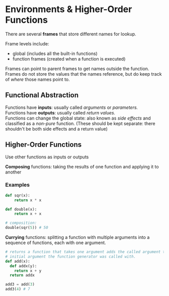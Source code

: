 # Environments & Higher-Order Functions

There are several **frames** that store different names for lookup.

Frame levels include:
- global (includes all the built-in functions)
- function frames (created when a function is executed)

Frames can point to parent frames to get names outside the function.
Frames do not store the values that the names reference, but do keep track of *where* those names
point to.


## Functional Abstraction

Functions have **inputs**: usually called *arguments* or *parameters.*  
Functions have **outputs**: usually called *return values.*  
Functions can change the global state: also known as *side effects* and classified as a *non-pure*
function. (These should be kept separate: there shouldn't be both side effects and a return value)


## Higher-Order Functions

Use other functions as inputs or outputs

**Composing** functions: taking the results of one function and applying it to another

### Examples
```python
def sqr(x):
    return x * x

def double(x):
    return x + x

# composition:
double(sqr(5)) # 50
```

**Currying** functions: splitting a function with multiple arguments into a sequence of functions,
each with one argument.
```python
# returns a function that takes one argument adds the called argument to the
# initial argument the function generator was called with.
def add(x):
  def addx(y):
    return x + y
  return addx

add3 = add(3)
add3(4) # 7
```
